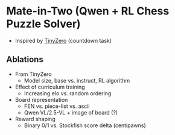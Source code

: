 # Mate-in-Two (Qwen + RL Chess Puzzle Solver)
- Inspired by [TinyZero](https://github.com/Jiayi-Pan/TinyZero/) (countdown task)

## Ablations
- From TinyZero
    - Model size, base vs. instruct, RL algorithm
- Effect of curriculum training
    - Increasing elo vs. random ordering
- Board representation
    - FEN vs. piece-list vs. ascii
    - Qwen VL/2.5-VL + image of board (?)
- Reward shaping
    - Binary 0/1 vs. Stockfish score delta (centipawns)